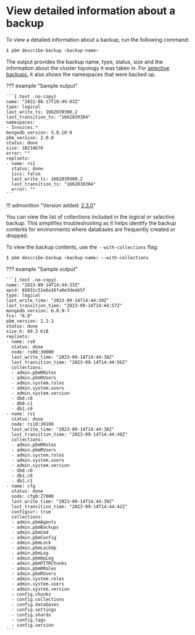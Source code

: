 # View detailed information about a backup

To view a detailed information about a backup, run the following command:

```{.bash data-prompt="$"}
$ pbm describe-backup <backup-name>
```

The output provides the backup name, type, status, size and the information about the cluster topology it was taken in. For [selective backups](../features/selective-backup.md), it also shows the namespaces that were backed up. 

??? example "Sample output"

    ```{.text .no-copy}
    name: "2022-08-17T10:49:03Z"
    type: logical
    last_write_ts: 1662039300,2
    last_transition_ts: "1662039304"
    namespaces:
    - Invoices.*
    mongodb_version: 5.0.10-9
    pbm_version: 2.0.0
    status: done
    size: 10234670
    error: ""
    replsets:
    - name: rs1
      status: done
      iscs: false
      last_write_ts: 1662039300,2
      last_transition_ts: "1662039304"
      error: ""
    ```

!!! admonition "Version added: [2.3.0](../release-notes/2.3.0.md)"

You can view the list of collections included in the *logical* or *selective* backup. This simplifies troubleshooting as it helps identify the backup contents for environments where databases are frequently created or dropped.

To view the backup contents, use the `--with-collections` flag:

```{.bash data-prompt="$"}
$ pbm describe-backup <backup-name> --with-collections
```

??? example "Sample output"

    ```{.text .no-copy}
    name: "2023-09-14T14:44:33Z"
    opid: 65031c51e6a16fa0e3deeb5f
    type: logical
    last_write_time: "2023-09-14T14:44:39Z"
    last_transition_time: "2023-09-14T14:44:57Z"
    mongodb_version: 6.0.9-7
    fcv: "6.0"
    pbm_version: 2.2.1
    status: done
    size_h: 89.3 KiB
    replsets:
    - name: rs0
      status: done
      node: rs00:30000
      last_write_time: "2023-09-14T14:44:38Z"
      last_transition_time: "2023-09-14T14:44:56Z"
      collections:
      - admin.pbmRRoles
      - admin.pbmRUsers
      - admin.system.roles
      - admin.system.users
      - admin.system.version
      - db0.c0
      - db0.c1
      - db1.c0
    - name: rs1
      status: done
      node: rs10:30100
      last_write_time: "2023-09-14T14:44:38Z"
      last_transition_time: "2023-09-14T14:44:49Z"
      collections:
      - admin.pbmRRoles
      - admin.pbmRUsers
      - admin.system.roles
      - admin.system.users
      - admin.system.version
      - db0.c0
      - db1.c0
      - db1.c1
    - name: cfg
      status: done
      node: cfg0:27000
      last_write_time: "2023-09-14T14:44:39Z"
      last_transition_time: "2023-09-14T14:44:42Z"
      configsvr: true
      collections:
      - admin.pbmAgents
      - admin.pbmBackups
      - admin.pbmCmd
      - admin.pbmConfig
      - admin.pbmLock
      - admin.pbmLockOp
      - admin.pbmLog
      - admin.pbmOpLog
      - admin.pbmPITRChunks
      - admin.pbmRRoles
      - admin.pbmRUsers
      - admin.system.roles
      - admin.system.users
      - admin.system.version
      - config.chunks
      - config.collections
      - config.databases
      - config.settings
      - config.shards
      - config.tags
      - config.version
    ```
